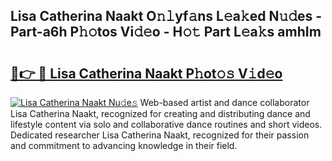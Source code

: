 ## Lisa Catherina Naakt O𝚗𝚕yf𝚊ns L𝚎a𝚔ed N𝚞𝚍es - Part-a6h P𝚑𝚘tos Vi𝚍𝚎o - H𝚘𝚝 Part L𝚎a𝚔s amhIm

# <h2><a href="http://kf238hx.oniu.top/?m=Lisa+Catherina+Naakt">🔗👉 🔴 Lisa Catherina Naakt P𝚑ot𝚘𝚜 V𝚒d𝚎o</a></h2>

[![Lisa Catherina Naakt Nu𝚍e𝚜](https://i.imgur.com/0qMVB7G.gif)](http://kf238hx.oniu.top/?m=Lisa+Catherina+Naakt)
Web-based artist and dance collaborator Lisa Catherina Naakt, recognized for creating and distributing dance and lifestyle content via solo and collaborative dance routines and short videos. Dedicated researcher Lisa Catherina Naakt, recognized for their passion and commitment to advancing knowledge in their field.  
